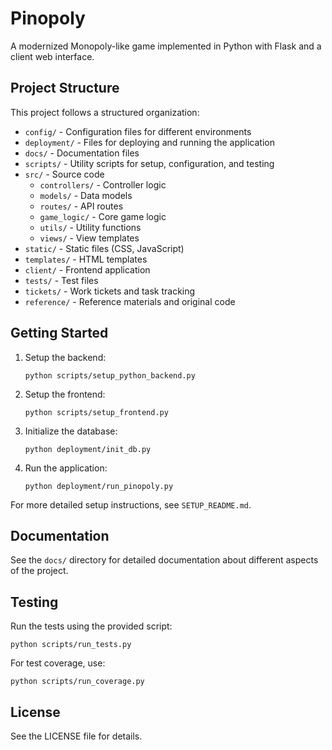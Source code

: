 # Pinopoly

A modernized Monopoly-like game implemented in Python with Flask and a client web interface.

## Project Structure

This project follows a structured organization:

- `config/` - Configuration files for different environments
- `deployment/` - Files for deploying and running the application
- `docs/` - Documentation files
- `scripts/` - Utility scripts for setup, configuration, and testing
- `src/` - Source code
  - `controllers/` - Controller logic
  - `models/` - Data models
  - `routes/` - API routes
  - `game_logic/` - Core game logic
  - `utils/` - Utility functions
  - `views/` - View templates
- `static/` - Static files (CSS, JavaScript)
- `templates/` - HTML templates
- `client/` - Frontend application
- `tests/` - Test files
- `tickets/` - Work tickets and task tracking
- `reference/` - Reference materials and original code

## Getting Started

1. Setup the backend:
   ```
   python scripts/setup_python_backend.py
   ```

2. Setup the frontend:
   ```
   python scripts/setup_frontend.py
   ```

3. Initialize the database:
   ```
   python deployment/init_db.py
   ```

4. Run the application:
   ```
   python deployment/run_pinopoly.py
   ```

For more detailed setup instructions, see `SETUP_README.md`.

## Documentation

See the `docs/` directory for detailed documentation about different aspects of the project.

## Testing

Run the tests using the provided script:
```
python scripts/run_tests.py
```

For test coverage, use:
```
python scripts/run_coverage.py
```

## License

See the LICENSE file for details. 